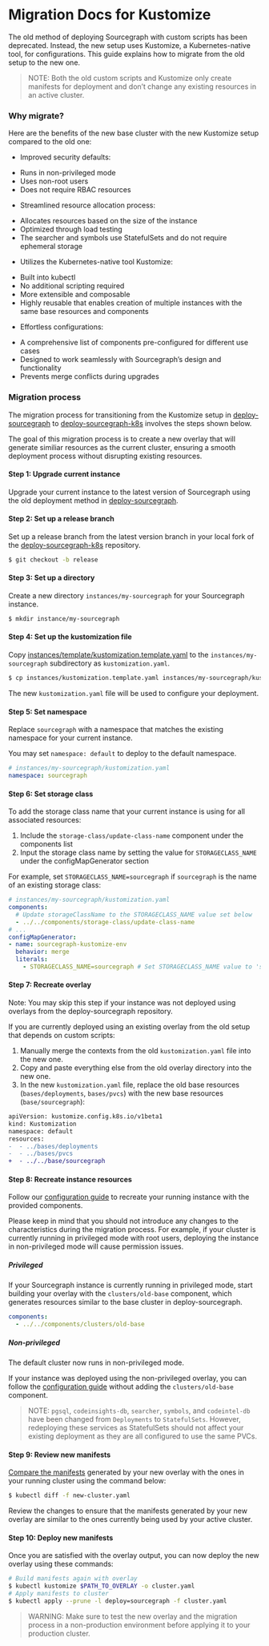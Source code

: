 # Migration Docs for Kustomize

The old method of deploying Sourcegraph with custom scripts has been deprecated. Instead, the new setup uses Kustomize, a Kubernetes-native tool, for configurations. This guide explains how to migrate from the old setup to the new one.

>NOTE: Both the old custom scripts and Kustomize only create manifests for deployment and don’t change any existing resources in an active cluster.

### Why migrate?

Here are the benefits of the new base cluster with the new Kustomize setup compared to the old one:

- Improved security defaults:
 * Runs in non-privileged mode
 * Uses non-root users
 * Does not require RBAC resources
- Streamlined resource allocation process:
 * Allocates resources based on the size of the instance
 * Optimized through load testing
 * The searcher and symbols use StatefulSets and do not require ephemeral storage
- Utilizes the Kubernetes-native tool Kustomize:
 * Built into kubectl
 * No additional scripting required
 * More extensible and composable
 * Highly reusable that enables creation of multiple instances with the same base resources and components
- Effortless configurations:
 * A comprehensive list of components pre-configured for different use cases
 * Designed to work seamlessly with Sourcegraph’s design and functionality
 * Prevents merge conflicts during upgrades

### Migration process

The migration process for transitioning from the Kustomize setup in [deploy-sourcegraph](https://github.com/sourcegraph/deploy-sourcegraph) to [deploy-sourcegraph-k8s](https://github.com/sourcegraph/deploy-sourcegraph-k8s) involves the steps shown below. 

The goal of this migration process is to create a new overlay that will generate similiar resources as the current cluster, ensuring a smooth deployment process without disrupting existing resources. 

#### Step 1: Upgrade current instance

Upgrade your current instance to the latest version of Sourcegraph using the old deployment method in [deploy-sourcegraph](https://github.com/sourcegraph/deploy-sourcegraph).

#### Step 2: Set up a release branch

Set up a release branch from the latest version branch in your local fork of the [deploy-sourcegraph-k8s](https://github.com/sourcegraph/deploy-sourcegraph-k8s) repository.

```bash
$ git checkout -b release
```

#### Step 3: Set up a directory

Create a new directory `instances/my-sourcegraph` for your Sourcegraph instance.

```bash
$ mkdir instance/my-sourcegraph
```

#### Step 4: Set up the kustomization file

Copy [instances/template/kustomization.template.yaml](index.md#template) to the `instances/my-sourcegraph` subdirectory as `kustomization.yaml`.

```bash
$ cp instances/kustomization.template.yaml instances/my-sourcegraph/kustomization.yaml
```

The new `kustomization.yaml` file will be used to configure your deployment.

#### Step 5: Set namespace

Replace `sourcegraph` with a namespace that matches the existing namespace for your current instance. 

You may set `namespace: default` to deploy to the default namespace.

  ```yaml
  # instances/my-sourcegraph/kustomization.yaml
  namespace: sourcegraph
  ```

#### Step 6: Set storage class

To add the storage class name that your current instance is using for all associated resources:

1. Include the `storage-class/update-class-name` component under the components list
2. Input the storage class name by setting the value for `STORAGECLASS_NAME` under the configMapGenerator section
   
For example, set `STORAGECLASS_NAME=sourcegraph` if `sourcegraph` is the name of an existing storage class:

  ```yaml
  # instances/my-sourcegraph/kustomization.yaml
  components:
    # Update storageClassName to the STORAGECLASS_NAME value set below
    - ../../components/storage-class/update-class-name
  # ...
  configMapGenerator:
  - name: sourcegraph-kustomize-env
    behavior: merge
    literals:
      - STORAGECLASS_NAME=sourcegraph # Set STORAGECLASS_NAME value to 'sourcegraph'
  ```

#### Step 7: Recreate overlay

Note: You may skip this step if your instance was not deployed using overlays from the deploy-sourcegraph repository.

If you are currently deployed using an existing overlay from the old setup that depends on custom scripts:

1. Manually merge the contexts from the old `kustomization.yaml` file into the new one.
2. Copy and paste everything else from the old overlay directory into the new one.
3. In the new `kustomization.yaml` file, replace the old base resources (`bases/deployments`, `bases/pvcs`) with the new base resources (`base/sourcegraph`):

```diff
apiVersion: kustomize.config.k8s.io/v1beta1
kind: Kustomization
namespace: default
resources:
-  - ../bases/deployments
-  - ../bases/pvcs
+  - ../../base/sourcegraph
```

#### Step 8: Recreate instance resources

Follow our [configuration guide](../configure.md) to recreate your running instance with the provided components.

Please keep in mind that you should not introduce any changes to the characteristics during the migration process. For example, if your cluster is currently running in privileged mode with root users, deploying the instance in non-privileged mode will cause permission issues.

##### Privileged

If your Sourcegraph instance is currently running in privileged mode, start building your overlay with the `clusters/old-base` component, which generates resources similar to the base cluster in deploy-sourcegraph.

```yaml
components:
  - ../../components/clusters/old-base
```

##### Non-privileged

The default cluster now runs in non-privileged mode.

If your instance was deployed using the non-privileged overlay, you can follow the [configuration guide](../configure.md) without adding the `clusters/old-base` component.

>NOTE: `pgsql`, `codeinsights-db`, `searcher`, `symbols`, and `codeintel-db` have been changed from `Deployments` to `StatefulSets`. However, redeploying these services as StatefulSets should not affect your existing deployment as they are all configured to use the same PVCs.


#### Step 9: Review new manifests

[Compare the manifests](index.md#between-an-overlay-and-a-running-cluster) generated by your new overlay with the ones in your running cluster using the command below:

```bash
$ kubectl diff -f new-cluster.yaml
```

Review the changes to ensure that the manifests generated by your new overlay are similar to the ones currently being used by your active cluster.

#### Step 10: Deploy new manifests

Once you are satisfied with the overlay output, you can now deploy the new overlay using these commands:

```bash
# Build manifests again with overlay
$ kubectl kustomize $PATH_TO_OVERLAY -o cluster.yaml
# Apply manifests to cluster
$ kubectl apply --prune -l deploy=sourcegraph -f cluster.yaml
```

> WARNING: Make sure to test the new overlay and the migration process in a non-production environment before applying it to your production cluster.
